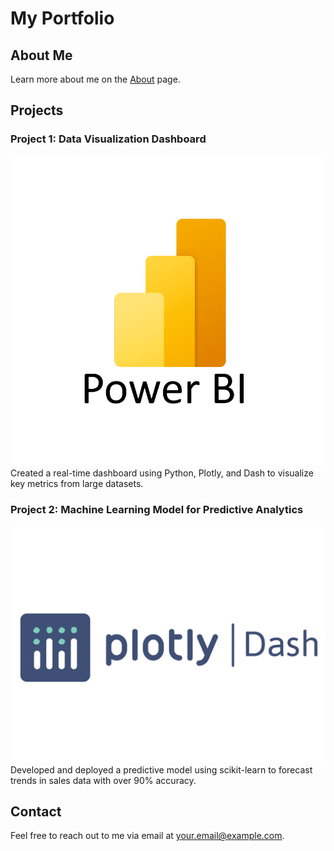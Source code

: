 # My Portfolio

## About Me

Learn more about me on the [About](about.md) page.

## Projects

### Project 1: Data Visualization Dashboard
![Data Visualization Dashboard](images/bi.png)
Created a real-time dashboard using Python, Plotly, and Dash to visualize key metrics from large datasets.

### Project 2: Machine Learning Model for Predictive Analytics
![Machine Learning Model](images/plotly.png)
Developed and deployed a predictive model using scikit-learn to forecast trends in sales data with over 90% accuracy.

## Contact
Feel free to reach out to me via email at [your.email@example.com](mailto:manastokale@gmail.com).
